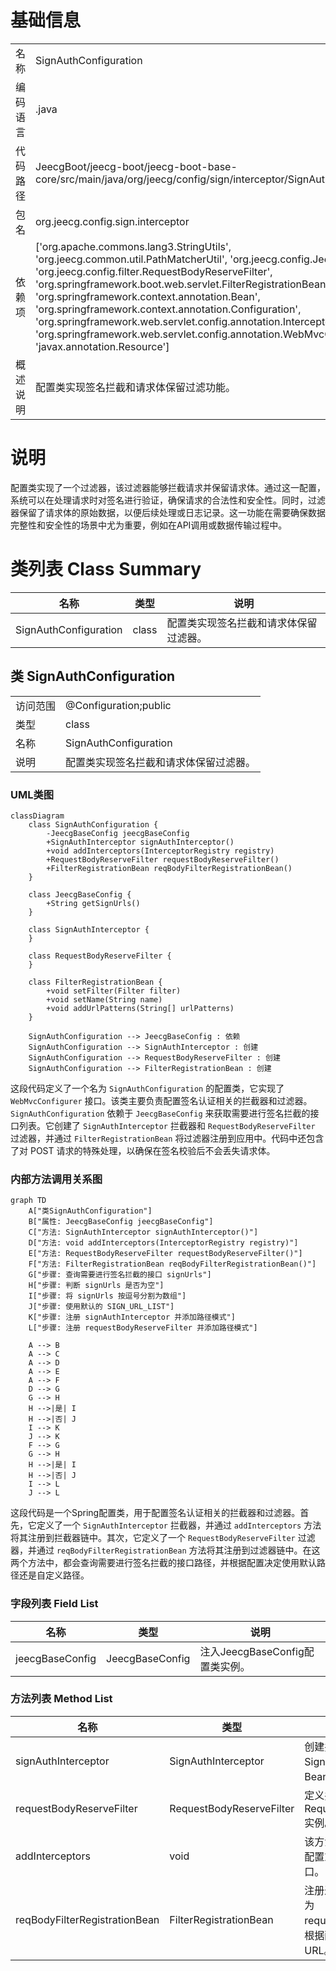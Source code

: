 # 基础信息

|      |      |
|------|------|
| 名称 | SignAuthConfiguration |
| 编码语言 | .java |
| 代码路径 | JeecgBoot/jeecg-boot/jeecg-boot-base-core/src/main/java/org/jeecg/config/sign/interceptor/SignAuthConfiguration.java |
| 包名 | org.jeecg.config.sign.interceptor |
| 依赖项 | ['org.apache.commons.lang3.StringUtils', 'org.jeecg.common.util.PathMatcherUtil', 'org.jeecg.config.JeecgBaseConfig', 'org.jeecg.config.filter.RequestBodyReserveFilter', 'org.springframework.boot.web.servlet.FilterRegistrationBean', 'org.springframework.context.annotation.Bean', 'org.springframework.context.annotation.Configuration', 'org.springframework.web.servlet.config.annotation.InterceptorRegistry', 'org.springframework.web.servlet.config.annotation.WebMvcConfigurer', 'javax.annotation.Resource'] |
| 概述说明 | 配置类实现签名拦截和请求体保留过滤功能。 |

# 说明

配置类实现了一个过滤器，该过滤器能够拦截请求并保留请求体。通过这一配置，系统可以在处理请求时对签名进行验证，确保请求的合法性和安全性。同时，过滤器保留了请求体的原始数据，以便后续处理或日志记录。这一功能在需要确保数据完整性和安全性的场景中尤为重要，例如在API调用或数据传输过程中。

# 类列表 Class Summary

| 名称   | 类型  | 说明 |
|-------|------|-------------|
| SignAuthConfiguration | class | 配置类实现签名拦截和请求体保留过滤器。 |



## 类 SignAuthConfiguration

|      |      |
|------|------|
| 访问范围 | @Configuration;public |
| 类型 | class |
| 名称 | SignAuthConfiguration |
| 说明 | 配置类实现签名拦截和请求体保留过滤器。 |


### UML类图

```mermaid
classDiagram
    class SignAuthConfiguration {
        -JeecgBaseConfig jeecgBaseConfig
        +SignAuthInterceptor signAuthInterceptor()
        +void addInterceptors(InterceptorRegistry registry)
        +RequestBodyReserveFilter requestBodyReserveFilter()
        +FilterRegistrationBean reqBodyFilterRegistrationBean()
    }

    class JeecgBaseConfig {
        +String getSignUrls()
    }

    class SignAuthInterceptor {
    }

    class RequestBodyReserveFilter {
    }

    class FilterRegistrationBean {
        +void setFilter(Filter filter)
        +void setName(String name)
        +void addUrlPatterns(String[] urlPatterns)
    }

    SignAuthConfiguration --> JeecgBaseConfig : 依赖
    SignAuthConfiguration --> SignAuthInterceptor : 创建
    SignAuthConfiguration --> RequestBodyReserveFilter : 创建
    SignAuthConfiguration --> FilterRegistrationBean : 创建
```

这段代码定义了一个名为 `SignAuthConfiguration` 的配置类，它实现了 `WebMvcConfigurer` 接口。该类主要负责配置签名认证相关的拦截器和过滤器。`SignAuthConfiguration` 依赖于 `JeecgBaseConfig` 来获取需要进行签名拦截的接口列表。它创建了 `SignAuthInterceptor` 拦截器和 `RequestBodyReserveFilter` 过滤器，并通过 `FilterRegistrationBean` 将过滤器注册到应用中。代码中还包含了对 POST 请求的特殊处理，以确保在签名校验后不会丢失请求体。


### 内部方法调用关系图

```mermaid
graph TD
    A["类SignAuthConfiguration"]
    B["属性: JeecgBaseConfig jeecgBaseConfig"]
    C["方法: SignAuthInterceptor signAuthInterceptor()"]
    D["方法: void addInterceptors(InterceptorRegistry registry)"]
    E["方法: RequestBodyReserveFilter requestBodyReserveFilter()"]
    F["方法: FilterRegistrationBean reqBodyFilterRegistrationBean()"]
    G["步骤: 查询需要进行签名拦截的接口 signUrls"]
    H["步骤: 判断 signUrls 是否为空"]
    I["步骤: 将 signUrls 按逗号分割为数组"]
    J["步骤: 使用默认的 SIGN_URL_LIST"]
    K["步骤: 注册 signAuthInterceptor 并添加路径模式"]
    L["步骤: 注册 requestBodyReserveFilter 并添加路径模式"]

    A --> B
    A --> C
    A --> D
    A --> E
    A --> F
    D --> G
    G --> H
    H -->|是| I
    H -->|否| J
    I --> K
    J --> K
    F --> G
    G --> H
    H -->|是| I
    H -->|否| J
    I --> L
    J --> L
```

这段代码是一个Spring配置类，用于配置签名认证相关的拦截器和过滤器。首先，它定义了一个 `SignAuthInterceptor` 拦截器，并通过 `addInterceptors` 方法将其注册到拦截器链中。其次，它定义了一个 `RequestBodyReserveFilter` 过滤器，并通过 `reqBodyFilterRegistrationBean` 方法将其注册到过滤器链中。在这两个方法中，都会查询需要进行签名拦截的接口路径，并根据配置决定使用默认路径还是自定义路径。

### 字段列表 Field List

| 名称  | 类型  | 说明 |
|-------|-------|------|
| jeecgBaseConfig | JeecgBaseConfig | 注入JeecgBaseConfig配置类实例。 |

### 方法列表 Method List

| 名称  | 类型  | 说明 |
|-------|-------|------|
| signAuthInterceptor | SignAuthInterceptor | 创建并返回SignAuthInterceptor实例的Bean方法。 |
| requestBodyReserveFilter | RequestBodyReserveFilter | 定义并返回RequestBodyReserveFilter实例。 |
| addInterceptors | void | 该方法配置签名拦截器，根据配置或默认路径拦截指定接口。 |
| reqBodyFilterRegistrationBean | FilterRegistrationBean | 注册过滤器，设置过滤器名称为requestBodyReserveFilter，根据配置添加签名拦截接口URL。 |




